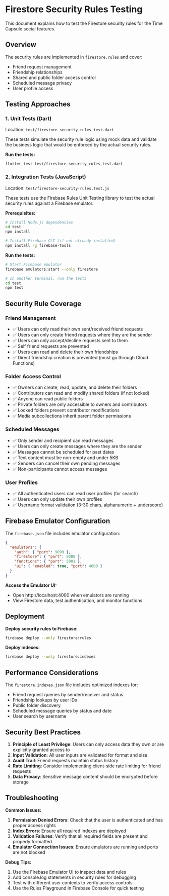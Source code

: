 # Firestore Security Rules Testing

This document explains how to test the Firestore security rules for the Time Capsule social features.

## Overview

The security rules are implemented in `firestore.rules` and cover:
- Friend request management
- Friendship relationships
- Shared and public folder access control
- Scheduled message privacy
- User profile access

## Testing Approaches

### 1. Unit Tests (Dart)

Location: `test/firestore_security_rules_test.dart`

These tests simulate the security rule logic using mock data and validate the business logic that would be enforced by the actual security rules.

**Run the tests:**
```bash
flutter test test/firestore_security_rules_test.dart
```

### 2. Integration Tests (JavaScript)

Location: `test/firestore-security-rules.test.js`

These tests use the Firebase Rules Unit Testing library to test the actual security rules against a Firebase emulator.

**Prerequisites:**
```bash
# Install Node.js dependencies
cd test
npm install

# Install Firebase CLI (if not already installed)
npm install -g firebase-tools
```

**Run the tests:**
```bash
# Start Firebase emulator
firebase emulators:start --only firestore

# In another terminal, run the tests
cd test
npm test
```

## Security Rule Coverage

### Friend Management
- ✅ Users can only read their own sent/received friend requests
- ✅ Users can only create friend requests where they are the sender
- ✅ Users can only accept/decline requests sent to them
- ✅ Self friend requests are prevented
- ✅ Users can read and delete their own friendships
- ✅ Direct friendship creation is prevented (must go through Cloud Functions)

### Folder Access Control
- ✅ Owners can create, read, update, and delete their folders
- ✅ Contributors can read and modify shared folders (if not locked)
- ✅ Anyone can read public folders
- ✅ Private folders are only accessible to owners and contributors
- ✅ Locked folders prevent contributor modifications
- ✅ Media subcollections inherit parent folder permissions

### Scheduled Messages
- ✅ Only sender and recipient can read messages
- ✅ Users can only create messages where they are the sender
- ✅ Messages cannot be scheduled for past dates
- ✅ Text content must be non-empty and under 5KB
- ✅ Senders can cancel their own pending messages
- ✅ Non-participants cannot access messages

### User Profiles
- ✅ All authenticated users can read user profiles (for search)
- ✅ Users can only update their own profiles
- ✅ Username format validation (3-30 chars, alphanumeric + underscore)

## Firebase Emulator Configuration

The `firebase.json` file includes emulator configuration:

```json
{
  "emulators": {
    "auth": { "port": 9099 },
    "firestore": { "port": 8080 },
    "functions": { "port": 5001 },
    "ui": { "enabled": true, "port": 4000 }
  }
}
```

**Access the Emulator UI:**
- Open http://localhost:4000 when emulators are running
- View Firestore data, test authentication, and monitor functions

## Deployment

**Deploy security rules to Firebase:**
```bash
firebase deploy --only firestore:rules
```

**Deploy indexes:**
```bash
firebase deploy --only firestore:indexes
```

## Performance Considerations

The `firestore.indexes.json` file includes optimized indexes for:
- Friend request queries by sender/receiver and status
- Friendship lookups by user IDs
- Public folder discovery
- Scheduled message queries by status and date
- User search by username

## Security Best Practices

1. **Principle of Least Privilege**: Users can only access data they own or are explicitly granted access to
2. **Input Validation**: All user inputs are validated for format and size
3. **Audit Trail**: Friend requests maintain status history
4. **Rate Limiting**: Consider implementing client-side rate limiting for friend requests
5. **Data Privacy**: Sensitive message content should be encrypted before storage

## Troubleshooting

**Common Issues:**

1. **Permission Denied Errors**: Check that the user is authenticated and has proper access rights
2. **Index Errors**: Ensure all required indexes are deployed
3. **Validation Failures**: Verify that all required fields are present and properly formatted
4. **Emulator Connection Issues**: Ensure emulators are running and ports are not blocked

**Debug Tips:**

1. Use the Firebase Emulator UI to inspect data and rules
2. Add console.log statements in security rules for debugging
3. Test with different user contexts to verify access controls
4. Use the Rules Playground in Firebase Console for quick testing